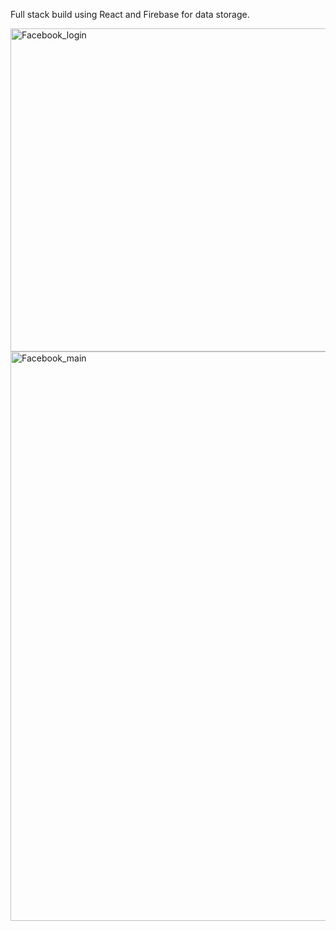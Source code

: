 Full stack build using React and Firebase for data storage. 

<img width="517" alt="Facebook_login" src="https://user-images.githubusercontent.com/57832174/184059129-5016f4b4-b770-4190-88d3-d813a3959c66.png">
<img width="911" alt="Facebook_main" src="https://user-images.githubusercontent.com/57832174/184059146-3b727aac-5959-4c7a-9293-f6ef89140428.png">

